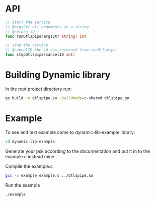 # API

```go
// start the service
// @argsStr all arguments as a string
// @return id
func runDtlspipe(argsStr string) int

// stop the service
// @cancelID the id has returned from runDtlspipe
func stopDtlspipe(cancelID int)
```

# Building Dynamic library

In the root project directory run:

```bash
go build -o dtlspipe.so -buildmode=c-shared dtlspipe.go
```

# Example

To see and test example come to dynamic-lib-example library:

```bash
cd dynamic-lib-example
```

Generate your psk according to the documentation and put it in to the example.c instead mine.

Compile the example.c

```bash
gcc -o example example.c ../dtlspipe.so
```

Run the example

```bash
./example
```

